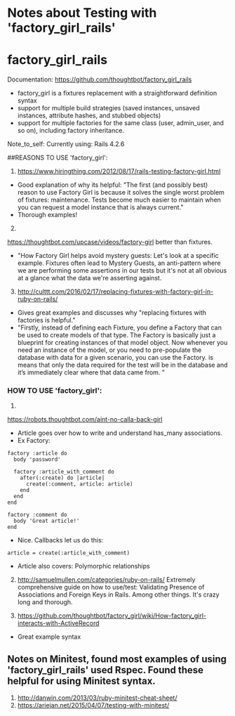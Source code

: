 # Notes about Testing with 'factory_girl_rails'

# factory_girl_rails
Documentation: https://github.com/thoughtbot/factory_girl_rails

+ factory_girl is a fixtures replacement with a straightforward definition syntax
+ support for multiple build strategies (saved instances, unsaved instances, attribute hashes, and stubbed objects)
+ support for multiple factories for the same class (user, admin_user, and so on), including factory inheritance.

Note_to_self: Currently using: Rails 4.2.6

##REASONS TO USE 'factory_girl':
1. https://www.hiringthing.com/2012/08/17/rails-testing-factory-girl.html
+ Good explanation of why its helpful: "The first (and possibly best) reason to use Factory Girl is because it solves the single worst problem of fixtures: maintenance. Tests become much easier to maintain when you can request a model instance that is always current."
+ Thorough examples!

2.
https://thoughtbot.com/upcase/videos/factory-girl
better than fixtures.
+ "How Factory Girl helps avoid mystery guests: Let's look at a specific example. Fixtures often lead to Mystery Guests, an anti-pattern where we are performing some assertions in our tests but it's not at all obvious at a glance what the data we're asserting against.
3. http://culttt.com/2016/02/17/replacing-fixtures-with-factory-girl-in-ruby-on-rails/
+ Gives great examples and discusses why "replacing fixtures with factories is helpful."
+ "Firstly, instead of defining each Fixture, you define a Factory that can be used to create models of that type. The Factory is basically just a blueprint for creating instances of that model object. Now whenever you need an instance of the model, or you need to pre-populate the database with data for a given scenario, you can use the Factory. is means that only the data required for the test will be in the database and it’s immediately clear where that data came from.
"


### HOW TO USE 'factory_girl':
1.
https://robots.thoughtbot.com/aint-no-calla-back-girl
+ Article goes over how to write and understand has_many associations.
+ Ex Factory:
```
factory :article do
  body 'password'

  factory :article_with_comment do
    after(:create) do |article|
      create(:comment, article: article)
    end
  end
end

factory :comment do
  body 'Great article!'
end
```
+ Nice. Callbacks let us do this:
```
article = create(:article_with_comment)
```
+ Article also covers: Polymorphic relationships

2. http://samuelmullen.com/categories/ruby-on-rails/
Extremely comprehensive guide on how to use/test: Validating Presence of Associations and Foreign Keys in Rails. Among other things. It's crazy long and thorough.

3. https://github.com/thoughtbot/factory_girl/wiki/How-factory_girl-interacts-with-ActiveRecord
+ Great example syntax



## Notes on Minitest, found most examples of using 'factory_girl_rails' used Rspec. Found these helpful for using Minitest syntax.

1. http://danwin.com/2013/03/ruby-minitest-cheat-sheet/
2. https://ariejan.net/2015/04/07/testing-with-minitest/

